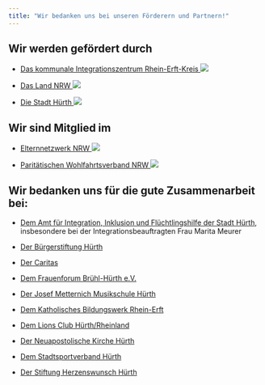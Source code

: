 ```yaml
---
title: "Wir bedanken uns bei unseren Förderern und Partnern!"
---
```


## Wir werden gefördert durch

* <a href="http://www.kommunale-integrationszentren-nrw.de/rhein-erft-kreis">Das kommunale Integrationszentrum Rhein-Erft-Kreis
  <img src="{{ site.url }}assets/images/logos/ki-rek.jpg" class="partnerLogo" /></a>

* <a href="https://www.mais.nrw/">Das Land NRW
  <img src="{{ site.url }}assets/images/logos/logo-ministerium.jpg" class="partnerLogo" /></a>

* <a href="http://www.huerth.de">Die Stadt Hürth
  <img src="{{ site.url }}assets/images/logos/logo-stadt.jpg" class="partnerLogo" /></a>


## Wir sind Mitglied im

* <a href="http://www.paritaet-nrw.org">Elternnetzwerk NRW
  <img src="{{ site.url }}assets/images/logos/logo-elternnetzwerk.jpg" class="partnerLogo" /></a>


* <a href="http://www.paritaet-nrw.org">Paritätischen Wohlfahrtsverband NRW
  <img src="{{ site.url }}assets/images/logos/logo-der-paritaetische.jpg" class="partnerLogo" /></a>



## Wir bedanken uns für die gute Zusammenarbeit bei:

*  [Dem Amt für Integration, Inklusion und Flüchtlingshilfe der Stadt Hürth](http://www.huerth.de/vv/oe/dezernat3/Amt_53.php), insbesondere bei der Integrationsbeauftragten Frau Marita Meurer

* [Der Bürgerstiftung Hürth](http://www.buergerstiftung-huerth.de)

* [Der Caritas](https://caritas.erzbistum-koeln.de/rheinerft_cv/)  

* [Dem Frauenforum Brühl-Hürth e.V.](http://www.frauen-forum.biz)

* [Der Josef Metternich Musikschule Hürth](http://www.huerth.de/kultur/musikschule/musikschule.php)

* [Dem Katholisches Bildungswerk Rhein-Erft](http://bildung.erzbistum-koeln.de/bw-rhein-erft-kreis)

* [Dem Lions Club Hürth/Rheinland](http://www.lc-huerth.de)
    
* [Der Neuapostolische Kirche Hürth](http://www.nak-koeln-west.de/start/unsere_gemeinden/huerth)

* [Dem Stadtsportverband Hürth](http://www.ssv-huerth.de)

* [Der Stiftung Herzenswunsch Hürth](http://www.stiftung-herzenswunsch.de)


